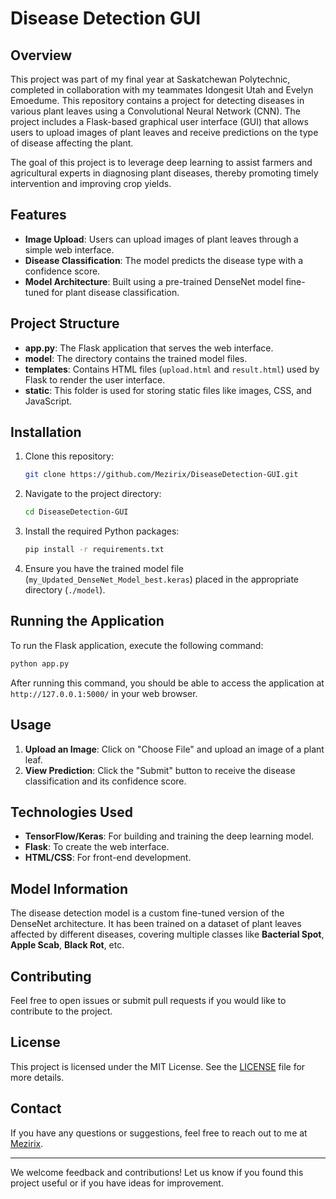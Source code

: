 # Disease Detection GUI

## Overview
This project was part of my final year at Saskatchewan Polytechnic, completed in collaboration with my teammates Idongesit Utah and Evelyn Emoedume.
This repository contains a project for detecting diseases in various plant leaves using a Convolutional Neural Network (CNN). The project includes a Flask-based graphical user interface (GUI) that allows users to upload images of plant leaves and receive predictions on the type of disease affecting the plant.

The goal of this project is to leverage deep learning to assist farmers and agricultural experts in diagnosing plant diseases, thereby promoting timely intervention and improving crop yields.

## Features
- **Image Upload**: Users can upload images of plant leaves through a simple web interface.
- **Disease Classification**: The model predicts the disease type with a confidence score.
- **Model Architecture**: Built using a pre-trained DenseNet model fine-tuned for plant disease classification.

## Project Structure
- **app.py**: The Flask application that serves the web interface.
- **model**: The directory contains the trained model files.
- **templates**: Contains HTML files (`upload.html` and `result.html`) used by Flask to render the user interface.
- **static**: This folder is used for storing static files like images, CSS, and JavaScript.

## Installation
1. Clone this repository:
   ```bash
   git clone https://github.com/Mezirix/DiseaseDetection-GUI.git
   ```
2. Navigate to the project directory:
   ```bash
   cd DiseaseDetection-GUI
   ```
3. Install the required Python packages:
   ```bash
   pip install -r requirements.txt
   ```
4. Ensure you have the trained model file (`my_Updated_DenseNet_Model_best.keras`) placed in the appropriate directory (`./model`).

## Running the Application
To run the Flask application, execute the following command:
```bash
python app.py
```
After running this command, you should be able to access the application at `http://127.0.0.1:5000/` in your web browser.

## Usage
1. **Upload an Image**: Click on "Choose File" and upload an image of a plant leaf.
2. **View Prediction**: Click the "Submit" button to receive the disease classification and its confidence score.

## Technologies Used
- **TensorFlow/Keras**: For building and training the deep learning model.
- **Flask**: To create the web interface.
- **HTML/CSS**: For front-end development.

## Model Information
The disease detection model is a custom fine-tuned version of the DenseNet architecture. It has been trained on a dataset of plant leaves affected by different diseases, covering multiple classes like **Bacterial Spot**, **Apple Scab**, **Black Rot**, etc.

## Contributing
Feel free to open issues or submit pull requests if you would like to contribute to the project.

## License
This project is licensed under the MIT License. See the [LICENSE](LICENSE) file for more details.

## Contact
If you have any questions or suggestions, feel free to reach out to me at [Mezirix](https://github.com/Mezirix).

---

We welcome feedback and contributions! Let us know if you found this project useful or if you have ideas for improvement.

